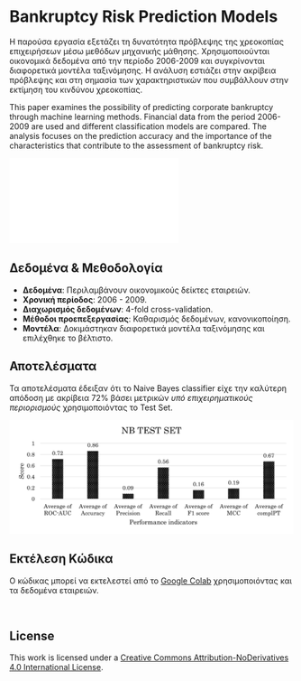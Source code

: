 # Bankruptcy Risk Prediction Models

Η παρούσα εργασία εξετάζει τη δυνατότητα πρόβλεψης της χρεοκοπίας επιχειρήσεων μέσω μεθόδων μηχανικής μάθησης. Χρησιμοποιούνται οικονομικά δεδομένα από την περίοδο 2006-2009 και συγκρίνονται διαφορετικά μοντέλα ταξινόμησης. Η ανάλυση εστιάζει στην ακρίβεια πρόβλεψης και στη σημασία των χαρακτηριστικών που συμβάλλουν στην εκτίμηση του κινδύνου χρεοκοπίας.

This paper examines the possibility of predicting corporate bankruptcy through machine learning methods. Financial data from the period 2006-2009 are used and different classification models are compared. The analysis focuses on the prediction accuracy and the importance of the characteristics that contribute to the assessment of bankruptcy risk.

![paper](Classification_bankr_pred.pdf)

## Δεδομένα & Μεθοδολογία
- **Δεδομένα**: Περιλαμβάνουν οικονομικούς δείκτες εταιρειών.
- **Χρονική περίοδος**: 2006 - 2009.
- **Διαχωρισμός δεδομένων**: 4-fold cross-validation.
- **Μέθοδοι προεπεξεργασίας**: Καθαρισμός δεδομένων, κανονικοποίηση.
- **Μοντέλα**: Δοκιμάστηκαν διαφορετικά μοντέλα ταξινόμησης και επιλέχθηκε το βέλτιστο.

## Αποτελέσματα
Τα αποτελέσματα έδειξαν ότι το Naive Bayes classifier είχε την καλύτερη απόδοση με ακρίβεια 72% βάσει μετρικών *υπό επιχειρηματικούς περιορισμούς* χρησιμοποιόντας το Test Set.

![](img/nb.png)

## Εκτέλεση Κώδικα
Ο κώδικας μπορεί να εκτελεστεί από το [Google Colab](https://colab.research.google.com/) χρησιμοποιόντας και τα δεδομένα εταιρειών.


</br>

## License  
This work is licensed under a [Creative Commons Attribution-NoDerivatives 4.0 International License](https://creativecommons.org/licenses/by-nd/4.0/).
